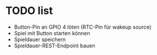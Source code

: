# TODO list

- Button-Pin an GPIO 4 löten (RTC-Pin für wakeup source)
- Spiel mit Button starten können
- Spieldauer speichern
- Spieldauer-REST-Endpoint bauen
